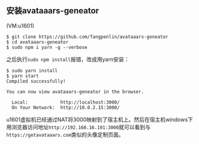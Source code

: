 ## 安装avataaars-geneator
(VM:u1601)  
```
$ git clone https://github.com/fangpenlin/avataaars-geneator
$ cd avataaars-geneator
$ sudo npm i yarn -g --verbose
```
之后执行`sudo npm install`报错，改成用yarn安装：
```
$ sudo yarn install
$ yarn start
Compiled successfully!

You can now view avataaars-geneator in the browser.

  Local:            http://localhost:3000/
  On Your Network:  http://10.0.2.15:3000/
```
u1601虚拟机已经通过NAT将3000映射到了宿主机上。然后在宿主机windows下用浏览器访问地址`http://192.168.16.101:3000`就可以看到与`https://getavataaars.com`类似的头像定制页面。

